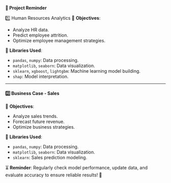 **📌 Project Reminder**

1️⃣ Human Resources Analytics
🔹 **Objectives**:  
- Analyze HR data.  
- Predict employee attrition.  
- Optimize employee management strategies.  

🔹 **Libraries Used**:  
- `pandas`, `numpy`: Data processing.  
- `matplotlib`, `seaborn`: Data visualization.  
- `sklearn`, `xgboost`, `lightgbm`: Machine learning model building.  
- `shap`: Model interpretation.  

---

#### **2️⃣ Business Case - Sales**  
🔹 **Objectives**:  
- Analyze sales trends.  
- Forecast future revenue.  
- Optimize business strategies.  

🔹 **Libraries Used**:  
- `pandas`, `numpy`: Data processing.  
- `matplotlib`, `seaborn`: Data visualization.  
- `sklearn`: Sales prediction modeling.  

⏳ **Reminder**: Regularly check model performance, update data, and evaluate accuracy to ensure reliable results! 🚀
